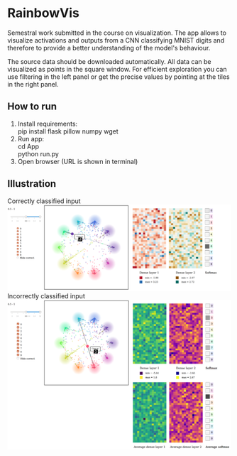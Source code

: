 # RainbowVis

Semestral work submitted in the course on visualization. The app allows to visualize activations and outputs from a CNN classifying MNIST digits and therefore to provide a better understanding of the model's behaviour.

The source data should be downloaded automatically. All data can be visualized as points in the square window. For efficient exploration you can use filtering in the left panel or get the precise values by pointing at the tiles in the right panel.


## How to run
1) Install requirements:\
pip install flask pillow numpy wget
2) Run app:\
cd App\
python run.py
3) Open browser (URL is shown in terminal)


## Illustration
Correctly classified input
![Example 1](img1.png)
Incorrectly classified input
![Example 0](img0.png)
